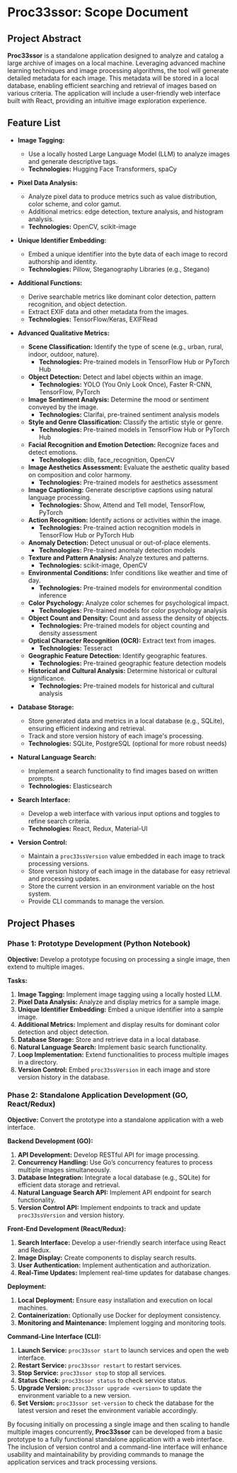 # Proc33ssor: Scope Document

## Project Abstract

**Proc33ssor** is a standalone application designed to analyze and catalog a large archive of images on a local machine. Leveraging advanced machine learning techniques and image processing algorithms, the tool will generate detailed metadata for each image. This metadata will be stored in a local database, enabling efficient searching and retrieval of images based on various criteria. The application will include a user-friendly web interface built with React, providing an intuitive image exploration experience.

## Feature List

- **Image Tagging:**
  - Use a locally hosted Large Language Model (LLM) to analyze images and generate descriptive tags.
  - **Technologies:** Hugging Face Transformers, spaCy

- **Pixel Data Analysis:**
  - Analyze pixel data to produce metrics such as value distribution, color scheme, and color gamut.
  - Additional metrics: edge detection, texture analysis, and histogram analysis.
  - **Technologies:** OpenCV, scikit-image

- **Unique Identifier Embedding:**
  - Embed a unique identifier into the byte data of each image to record authorship and identity.
  - **Technologies:** Pillow, Steganography Libraries (e.g., Stegano)

- **Additional Functions:**
  - Derive searchable metrics like dominant color detection, pattern recognition, and object detection.
  - Extract EXIF data and other metadata from the images.
  - **Technologies:** TensorFlow/Keras, EXIFRead

- **Advanced Qualitative Metrics:**
  - **Scene Classification:** Identify the type of scene (e.g., urban, rural, indoor, outdoor, nature).
    - **Technologies:** Pre-trained models in TensorFlow Hub or PyTorch Hub
  - **Object Detection:** Detect and label objects within an image.
    - **Technologies:** YOLO (You Only Look Once), Faster R-CNN, TensorFlow, PyTorch
  - **Image Sentiment Analysis:** Determine the mood or sentiment conveyed by the image.
    - **Technologies:** Clarifai, pre-trained sentiment analysis models
  - **Style and Genre Classification:** Classify the artistic style or genre.
    - **Technologies:** Pre-trained models in TensorFlow Hub or PyTorch Hub
  - **Facial Recognition and Emotion Detection:** Recognize faces and detect emotions.
    - **Technologies:** dlib, face_recognition, OpenCV
  - **Image Aesthetics Assessment:** Evaluate the aesthetic quality based on composition and color harmony.
    - **Technologies:** Pre-trained models for aesthetics assessment
  - **Image Captioning:** Generate descriptive captions using natural language processing.
    - **Technologies:** Show, Attend and Tell model, TensorFlow, PyTorch
  - **Action Recognition:** Identify actions or activities within the image.
    - **Technologies:** Pre-trained action recognition models in TensorFlow Hub or PyTorch Hub
  - **Anomaly Detection:** Detect unusual or out-of-place elements.
    - **Technologies:** Pre-trained anomaly detection models
  - **Texture and Pattern Analysis:** Analyze textures and patterns.
    - **Technologies:** scikit-image, OpenCV
  - **Environmental Conditions:** Infer conditions like weather and time of day.
    - **Technologies:** Pre-trained models for environmental condition inference
  - **Color Psychology:** Analyze color schemes for psychological impact.
    - **Technologies:** Pre-trained models for color psychology analysis
  - **Object Count and Density:** Count and assess the density of objects.
    - **Technologies:** Pre-trained models for object counting and density assessment
  - **Optical Character Recognition (OCR):** Extract text from images.
    - **Technologies:** Tesseract
  - **Geographic Feature Detection:** Identify geographic features.
    - **Technologies:** Pre-trained geographic feature detection models
  - **Historical and Cultural Analysis:** Determine historical or cultural significance.
    - **Technologies:** Pre-trained models for historical and cultural analysis

- **Database Storage:**
  - Store generated data and metrics in a local database (e.g., SQLite), ensuring efficient indexing and retrieval.
  - Track and store version history of each image's processing.
  - **Technologies:** SQLite, PostgreSQL (optional for more robust needs)

- **Natural Language Search:**
  - Implement a search functionality to find images based on written prompts.
  - **Technologies:** Elasticsearch

- **Search Interface:**
  - Develop a web interface with various input options and toggles to refine search criteria.
  - **Technologies:** React, Redux, Material-UI

- **Version Control:**
  - Maintain a `proc33ssVersion` value embedded in each image to track processing versions.
  - Store version history of each image in the database for easy retrieval and processing updates.
  - Store the current version in an environment variable on the host system.
  - Provide CLI commands to manage the version.

## Project Phases

### Phase 1: Prototype Development (Python Notebook)

**Objective:**
Develop a prototype focusing on processing a single image, then extend to multiple images.

**Tasks:**

1. **Image Tagging:** Implement image tagging using a locally hosted LLM.
2. **Pixel Data Analysis:** Analyze and display metrics for a sample image.
3. **Unique Identifier Embedding:** Embed a unique identifier into a sample image.
4. **Additional Metrics:** Implement and display results for dominant color detection and object detection.
5. **Database Storage:** Store and retrieve data in a local database.
6. **Natural Language Search:** Implement basic search functionality.
7. **Loop Implementation:** Extend functionalities to process multiple images in a directory.
8. **Version Control:** Embed `proc33ssVersion` in each image and store version history in the database.

### Phase 2: Standalone Application Development (GO, React/Redux)

**Objective:**
Convert the prototype into a standalone application with a web interface.

**Backend Development (GO):**

1. **API Development:** Develop RESTful API for image processing.
2. **Concurrency Handling:** Use Go’s concurrency features to process multiple images simultaneously.
3. **Database Integration:** Integrate a local database (e.g., SQLite) for efficient data storage and retrieval.
4. **Natural Language Search API:** Implement API endpoint for search functionality.
5. **Version Control API:** Implement endpoints to track and update `proc33ssVersion` and version history.

**Front-End Development (React/Redux):**

1. **Search Interface:** Develop a user-friendly search interface using React and Redux.
2. **Image Display:** Create components to display search results.
3. **User Authentication:** Implement authentication and authorization.
4. **Real-Time Updates:** Implement real-time updates for database changes.

**Deployment:**

1. **Local Deployment:** Ensure easy installation and execution on local machines.
2. **Containerization:** Optionally use Docker for deployment consistency.
3. **Monitoring and Maintenance:** Implement logging and monitoring tools.

**Command-Line Interface (CLI):**

1. **Launch Service:** `proc33ssor start` to launch services and open the web interface.
2. **Restart Service:** `proc33ssor restart` to restart services.
3. **Stop Service:** `proc33ssor stop` to stop all services.
4. **Status Check:** `proc33ssor status` to check service status.
5. **Upgrade Version:** `proc33ssor upgrade <version>` to update the environment variable to a new version.
6. **Set Version:** `proc33ssor set-version` to check the database for the latest version and reset the environment variable accordingly.

By focusing initially on processing a single image and then scaling to handle multiple images concurrently, **Proc33ssor** can be developed from a basic prototype to a fully functional standalone application with a web interface. The inclusion of version control and a command-line interface will enhance usability and maintainability by providing commands to manage the application services and track processing versions.